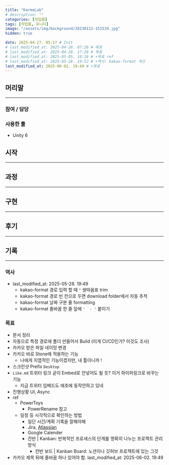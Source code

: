 ```yaml
---
title: "KarmoLab"
# description: ""
categories: [작업물]
tags: [작업물, 유니티]
image: "/assets/img/background/20230112-151539.jpg"
hidden: true

date: 2025-04-27. 05:17 # Init
# last_modified_at: 2025-04-28. 07:26 # 목표
# last_modified_at: 2025-04-28. 17:38 # 목표
# last_modified_at: 2025-05-05. 18:16 # +목표 ref
# last_modified_at: 2025-05-28. 19:52 # +역사: kakao-format 개선
last_modified_at: 2025-06-02. 19:49 # +목표
---
```


## 머리말

---

### 참여 / 담당

### 사용한 툴

- Unity 6

## 시작

---

## 과정

---

## 구현

---

## 후기

---

## 기록

---

### 역사

- last_modified_at: 2025-05-28. 19:49
  - kakao-format 경로 입력 할 때 `"` 쌍따옴표 trim
  - kakao-format 경로 빈 칸으로 두면 download folder에서 자동 추적
  - kakao-format 날짜 구분 줄 formatting
  - kakao-format 줄바꿈 한 줄 앞에 `'  - '` 붙이기

### 목표

- 문서 정리
- 자동으로 특정 경로에 폴더 만들어서 Build (이게 CI/CD인가? 이것도 조사)
- 카카오 받은 파일 네이밍 변경
- 카카오 바로 Stone에 적용하는 기능
  - 나에게 지엽적인 기능이겠지만, 내 툴이니까 !
- 스크린샷 Prefix `Desktop`
- `Like.md` 트위터 링크 굳이 Embed로 안넣어도 될 듯? 이거 하이퍼링크로 바꾸는 기능
  - 지금 트위터 임베드도 애초에 동작안하고 있네
- 진행상황 UI, Async
- ref
  - PowerToys
    - PowerRename 참고
  - 일정 등 시각적으로 확인하는 방법
    - 일단 시간/계획 기록을 잘해야해
    - Jira, [Atlassian](https://home.atlassian.com/)
    - Google Calender
    - 칸반 | Kanban: 반복적인 프로세스의 단계를 명확히 나누는 프로젝트 관리 방식
      - 칸반 보드 | Kanban Board: 노션이나 깃허브 프로젝트에 있는 그것
- 카카오 제목 뒤에 줄바꿈 하나 있어야 함. last_modified_at: 2025-06-02. 19:49
